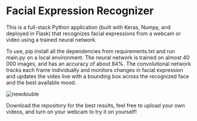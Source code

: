 # Facial Expression Recognizer
This is a full-stack Python application (built with Keras, Numpy, and deployed in Flask) that recognizes facial expressions from a webcam or video using a trained neural network.

To use, pip install all the dependencies from requirements.txt and run main.py on a local environment.
The neural network is trained on almost 40 000 images, and has an accuracy of about 84%. 
The convolutional network tracks each frame individually and monitors changes in facial expression and updates the video live with a bounding box across the recognized face
and the best available mood. 

![newdouble](https://user-images.githubusercontent.com/64387778/117416941-de964300-aee7-11eb-8f10-55dbe4f98364.PNG)

Download the repository for the best results, feel free to upload your own videos, and turn on your webcam to try it on yourself!

